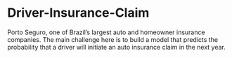 # Driver-Insurance-Claim
Porto Seguro, one of Brazil’s largest auto and homeowner insurance companies.  The main challenge here is to build a model that predicts the probability that a driver will initiate an auto insurance claim in the next year.
